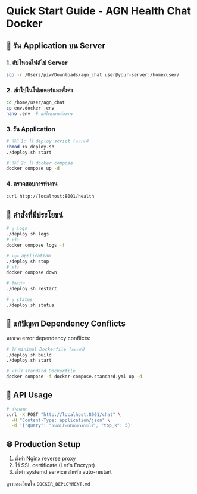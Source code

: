 # Quick Start Guide - AGN Health Chat Docker

## 🚀 รัน Application บน Server

### 1. อัปโหลดไฟล์ไป Server
```bash
scp -r /Users/piw/Downloads/agn_chat user@your-server:/home/user/
```

### 2. เข้าไปในโฟลเดอร์และตั้งค่า
```bash
cd /home/user/agn_chat
cp env.docker .env
nano .env  # แก้ไขค่าตามต้องการ
```

### 3. รัน Application
```bash
# วิธีที่ 1: ใช้ deploy script (แนะนำ)
chmod +x deploy.sh
./deploy.sh start

# วิธีที่ 2: ใช้ docker compose
docker compose up -d
```

### 4. ตรวจสอบการทำงาน
```bash
curl http://localhost:8001/health
```

## 🔧 คำสั่งที่มีประโยชน์

```bash
# ดู logs
./deploy.sh logs
# หรือ
docker compose logs -f

# หยุด application
./deploy.sh stop
# หรือ
docker compose down

# รีสตาร์ท
./deploy.sh restart

# ดู status
./deploy.sh status
```

## 🐛 แก้ปัญหา Dependency Conflicts

หากเจอ error dependency conflicts:

```bash
# ใช้ minimal Dockerfile (แนะนำ)
./deploy.sh build
./deploy.sh start

# หรือใช้ standard Dockerfile
docker compose -f docker-compose.standard.yml up -d
```

## 📝 API Usage

```bash
# ส่งคำถาม
curl -X POST "http://localhost:8001/chat" \
  -H "Content-Type: application/json" \
  -d '{"query": "อาการปวดหัวเกิดจากอะไร", "top_k": 5}'
```

## 🌐 Production Setup

1. ตั้งค่า Nginx reverse proxy
2. ใช้ SSL certificate (Let's Encrypt)
3. ตั้งค่า systemd service สำหรับ auto-restart

ดูรายละเอียดใน `DOCKER_DEPLOYMENT.md`
